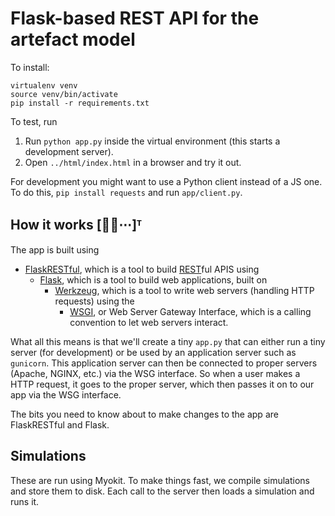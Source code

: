 # Flask-based REST API for the artefact model

To install:

```
virtualenv venv
source venv/bin/activate
pip install -r requirements.txt
```

To test, run 

1. Run `python app.py` inside the virtual environment (this starts a development server).
2. Open `../html/index.html` in a browser and try it out.

For development you might want to use a Python client instead of a JS one.
To do this, `pip install requests` and run `app/client.py`.

## How it works [🐢🐢⋯]ᵀ

The app is built using 

- [FlaskRESTful](https://flask-restful.readthedocs.io/en/latest/), which is a tool to build [REST](https://en.wikipedia.org/wiki/Representational_state_transfer)ful APIS using
  - [Flask](https://flask.palletsprojects.com/en/2.1.x/), which is a tool to build web applications, built on
    - [Werkzeug](https://palletsprojects.com/p/werkzeug/), which is a tool to write web servers (handling HTTP requests) using the
      - [WSGI](https://en.wikipedia.org/wiki/Web_Server_Gateway_Interface), or Web Server Gateway Interface, which is a calling convention to let web servers interact.
      
What all this means is that we'll create a tiny `app.py` that can either run a tiny server (for development) or be used by an application server such as `gunicorn`.
This application server can then be connected to proper servers (Apache, NGINX, etc.) via the WSG interface.
So when a user makes a HTTP request, it goes to the proper server, which then passes it on to our app via the WSG interface. 

The bits you need to know about to make changes to the app are FlaskRESTful and Flask.

## Simulations

These are run using Myokit.
To make things fast, we compile simulations and store them to disk.
Each call to the server then loads a simulation and runs it.

